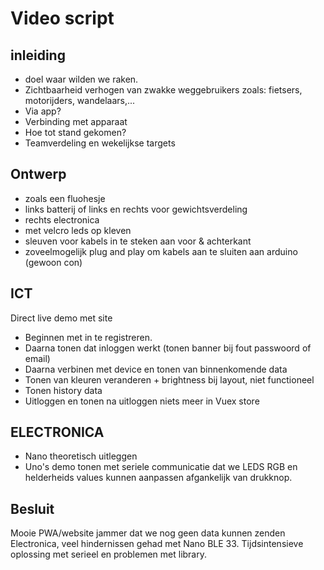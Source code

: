 # Video script

## inleiding

- doel waar wilden we raken.
- Zichtbaarheid verhogen van zwakke weggebruikers zoals: fietsers, motorijders, wandelaars,...
- Via app?
- Verbinding met apparaat
- Hoe tot stand gekomen?
- Teamverdeling en wekelijkse targets

## Ontwerp

- zoals een fluohesje
- links batterij of links en rechts voor gewichtsverdeling
- rechts electronica
- met velcro leds op kleven
- sleuven voor kabels in te steken aan voor & achterkant
- zoveelmogelijk plug and play om kabels aan te sluiten aan arduino (gewoon con)

## ICT
Direct live demo met site
- Beginnen met in te registreren.
- Daarna tonen dat inloggen werkt (tonen banner bij fout passwoord of email)
- Daarna verbinen met device en tonen van binnenkomende data
- Tonen van kleuren veranderen + brightness bij layout, niet functioneel
- Tonen history data
- Uitloggen en tonen na uitloggen niets meer in Vuex store
## ELECTRONICA
- Nano theoretisch uitleggen
- Uno's demo tonen met seriele communicatie dat we LEDS RGB en helderheids values kunnen aanpassen afgankelijk van drukknop.
## Besluit

Mooie PWA/website jammer dat we nog geen data kunnen zenden
Electronica, veel hindernissen gehad met Nano BLE 33. Tijdsintensieve oplossing met serieel en problemen met library.